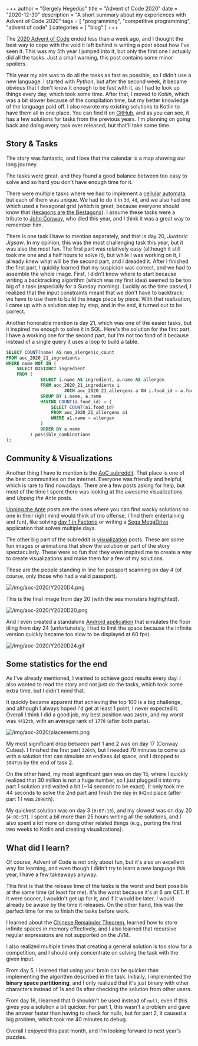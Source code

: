 +++
author = "Gergely Hegedüs"
title = "Advent of Code 2020"
date = "2020-12-30"
description = "A short summary about my experiences with Advent of Code 2020"
tags = [
    "programming",
    "competitive programming",
    "advent of code"
]
categories = [
    "blog"
]
+++

The [2020 Advent of Code](https://adventofcode.com/2020) ended less than a week ago, and I thought the best way to cope with the void it left behind is writing a post about how I've seen it. This was my 5th year I jumped into it, but only the first one I actually did all the tasks. Just a small warning, this post contains some minor spoilers.

This year my aim was to do all the tasks as fast as possible, so I didn't use a new language. I started with *Python*, but after the second week, it became obvious that I don't know it enough to be fast with it, as I had to look up things every day, which took some time. After that, I moved to *Kotlin*, which was a bit slower because of the compilation time, but my better knowledge of the language paid off. I also rewrote my existing solutions to Kotlin to have them all in one place. You can find it on [GitHub](https://github.com/PsHegger/advent-of-code), and as you can see, it has a few solutions for tasks from the previous years. I'm planning on going back and doing every task ever released, but that'll take some time.

## Story & Tasks

The story was fantastic, and I love that the calendar is a map showing our long journey.

The tasks were great, and they found a good balance between too easy to solve and so hard you don't have enough time for it.

There were multiple tasks where we had to implement a [cellular automata](https://en.wikipedia.org/wiki/Cellular_automaton), but each of them was unique. We had to do it in `3d`, `4d`, and we also had one which used a hexagonal grid (which is great, because everyone should know that [Hexagons are the Bestagons](https://www.youtube.com/watch?v=thOifuHs6eY)). I assume these tasks were a tribute to [John Conway](https://en.wikipedia.org/wiki/John_Horton_Conway), who died this year, and I think it was a great way to remember him.

There is one task I have to mention separately, and that is day 20, *Jurassic Jigsaw*. In my opinion, this was the most challenging task this year, but it was also the most fun. The first part was relatively easy (although it still took me one and a half hours to solve it), but while I was working on it, I already knew what will be the second part, and I dreaded it. After I finished the first part, I quickly learned that my suspicion was correct, and we had to assemble the whole image. First, I didn't know where to start because writing a backtracking algorithm (which was my first idea) seemed to be too big of a task (especially for a Sunday morning). Luckily as the time passed, I realized that the input constraints meant that we don't have to backtrack; we have to use them to build the image piece by piece. With that realization, I came up with a solution step by step, and in the end, it turned out to be correct.

Another honorable mention is day 21, which was one of the easier tasks, but it inspired me enough to solve it in SQL. Here's the solution for the first part. I have a working one for the second part, but I'm not too fond of it because instead of a single query it uses a loop to build a table.

```sql
SELECT COUNT(name) AS non_alergenic_count
FROM aoc_2020_21_ingredients
WHERE name NOT IN (
    SELECT DISTINCT ingredient
    FROM (
             SELECT i.name AS ingredient, a.name AS allergen
             FROM aoc_2020_21_ingredients i
                      JOIN aoc_2020_21_allergens a ON i.food_id = a.food_id
             GROUP BY i.name, a.name
             HAVING COUNT(a.food_id) = (
                 SELECT COUNT(a1.food_id)
                 FROM aoc_2020_21_allergens a1
                 WHERE a1.name = allergen
             )
             ORDER BY a.name
         ) possible_combinations
);
```

## Community & Visualizations

Another thing I have to mention is the [AoC subreddit](https://www.reddit.com/r/adventofcode/). That place is one of the best communities on the internet. Everyone was friendly and helpful, which is rare to find nowadays. There are a few posts asking for help, but most of the time I spent there was looking at the awesome visualizations and *Upping the Ante* posts.

[Upping the Ante](https://www.reddit.com/r/adventofcode/?f=flair_name%3A%22Upping%20the%20Ante%22) posts are the ones where you can find wacky solutions no one in their right mind would think of (no offense, I find them entertaining and fun), like solving [day 1 in Factorio](https://www.reddit.com/r/adventofcode/comments/k5fmi7/day_01_solution_in_factorio/) or writing a [Sega MegaDrive](https://www.reddit.com/r/adventofcode/comments/kgbylz/2020_day_119_solving_almost_all_puzzles_on_a_sega/) application that solves multiple days.

The other big part of the subreddit is [visualization](https://www.reddit.com/r/adventofcode/?f=flair_name%3A%22Visualization%22) posts. These are some fun images or animations that show the solution or part of the story spectacularly. These were so fun that they even inspired me to create a way to create visualizations and make them for a few of my solutions.

These are the people standing in line for passport scanning on day 4 (of course, only those who had a valid passport).

![/img/aoc-2020/Y2020D4.png](/img/aoc-2020/Y2020D4.png)

This is the final image from day 20 (with the sea monsters highlighted).

![/img/aoc-2020/Y2020D20.png](/img/aoc-2020/Y2020D20.png)

And I even created a standalone [Android application](https://github.com/PsHegger/aoc-2020-lobby-layout) that simulates the floor tiling from day 24 (unfortunately, I had to limit the space because the infinite version quickly became too slow to be displayed at 60 fps).

![/img/aoc-2020/Y2020D24.gif](/img/aoc-2020/Y2020D24.gif)

## Some statistics for the end

As I've already mentioned, I wanted to achieve good results every day. I also wanted to read the story and not just do the tasks, which took some extra time, but I didn't mind that.

It quickly became apparent that achieving the top 100 is a big challenge, and although I always hoped I'd get at least 1 point, I never expected it. Overall I think I did a good job, my best position was `246th`, and my worst was `4412th`, with an average rank of `1770` (after both parts).

![/img/aoc-2020/placements.png](/img/aoc-2020/placements.png)

My most significant drop between part 1 and 2 was on day 17 (Conway Cubes). I finished the first part `326th`, but I needed 70 minutes to come up with a solution that can simulate an endless 4d space, and I dropped to `3047th` by the end of task 2.

On the other hand, my most significant gain was on day 15, where I quickly realized that 30 million is not a huge number, so I just plugged it into my part 1 solution and waited a bit (~14 seconds to be exact). It only took me 44 seconds to solve the 2nd part and finish the day in `942nd` place (after part 1 I was `2090th`).

My quickest solution was on day 3 (`0:07:15`), and my slowest was on day 20 (`4:08:57`). I spent a bit more than 25 hours writing all the solutions, and I also spent a lot more on doing other related things (e.g., porting the first two weeks to Kotlin and creating visualizations).

## What did I learn?

Of course, Advent of Code is not only about fun, but it's also an excellent way for learning, and even though I didn't try to learn a new language this year, I have a few takeaways anyway.

This first is that the release time of the tasks is the worst and best possible at the same time (at least for me). It's the worst because it's at 6 am CET. If it were sooner, I wouldn't get up for it, and if it would be later, I would already be awake by the time it releases. On the other hand, this was the perfect time for me to finish the tasks before work.

I learned about the [Chinese Remainder Theorem](https://en.wikipedia.org/wiki/Chinese_remainder_theorem), learned how to store infinite spaces in memory effectively, and I also learned that recursive regular expressions are not supported on the JVM.

I also realized multiple times that creating a general solution is too slow for a competition, and I should only concentrate on solving the task with the given input.

From day 5, I learned that using your brain can be quicker than implementing the algorithm described in the task. Initially, I implemented the **binary space partitioning**, and I only realized that it's just binary with other characters instead of 1s and 0s after checking the solution from other users.

From day 16, I learned that 0 shouldn't be used instead of `null`, even if this gives you a solution a bit quicker. For part 1, this wasn't a problem and gave the answer faster than having to check for nulls, but for part 2, it caused a big problem, which took me 40 minutes to debug.

Overall I enjoyed this past month, and I'm looking forward to next year's puzzles.